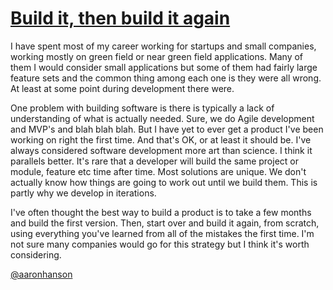 [Build it, then build it again](/post/build_it)
====================

I have spent most of my career working for startups and small companies, working mostly on green field or near green field applications. Many of them I would consider small applications but some of them had fairly large feature sets and the common thing among each one is they were all wrong. At least at some point during development there were.

One problem with building software is there is typically a lack of understanding of what is actually needed. Sure, we do Agile development and MVP's and blah blah blah. But I have yet to ever get a product I've been working on right the first time. And that's OK, or at least it should be. I've always considered software development more art than science. I think it parallels better. It's rare that a developer will build the same project or module, feature etc time after time. Most solutions are unique. We don't actually know how things are going to work out until we build them. This is partly why we develop in iterations.

I've often thought the best way to build a product is to take a few months and build the first version. Then, start over and build it again, from scratch, using everything you've learned from all of the mistakes the first time. I'm not sure many companies would go for this strategy but I think it's worth considering.

[@aaronhanson](https://twitter.com/aaronhanson)

